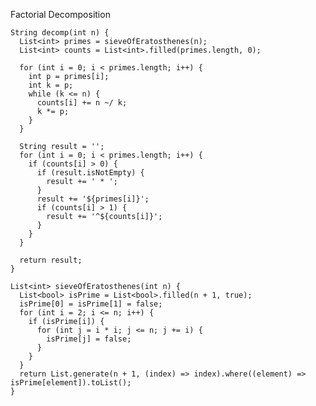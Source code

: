 Factorial Decomposition

    String decomp(int n) {
      List<int> primes = sieveOfEratosthenes(n);
      List<int> counts = List<int>.filled(primes.length, 0);
    
      for (int i = 0; i < primes.length; i++) {
        int p = primes[i];
        int k = p;
        while (k <= n) {
          counts[i] += n ~/ k;
          k *= p;
        }
      }
    
      String result = '';
      for (int i = 0; i < primes.length; i++) {
        if (counts[i] > 0) {
          if (result.isNotEmpty) {
            result += ' * ';
          }
          result += '${primes[i]}';
          if (counts[i] > 1) {
            result += '^${counts[i]}';
          }
        }
      }
    
      return result;
    }
    
    List<int> sieveOfEratosthenes(int n) {
      List<bool> isPrime = List<bool>.filled(n + 1, true);
      isPrime[0] = isPrime[1] = false;
      for (int i = 2; i <= n; i++) {
        if (isPrime[i]) {
          for (int j = i * i; j <= n; j += i) {
            isPrime[j] = false;
          }
        }
      }
      return List.generate(n + 1, (index) => index).where((element) => isPrime[element]).toList();
    }
